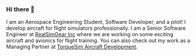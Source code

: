 ### Hi there 👋
I am an Aerospace Engineering Student, Software Developer, and a pilot! I develop aircraft for flight simulators professionally. I am a Senior Software Engineer at [RealSimGear Inc](https://realsimgear.com) where we are working on some exciting aircraft and avionics for flight training. You can also check out my work as a Managing Partner at [TorqueSim Aircraft Development](https://torquesim.com). 
